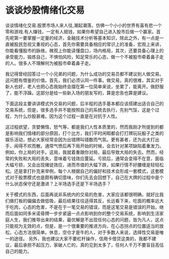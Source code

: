# 谈谈炒股情绪化交易

谈谈情绪化交易.股票市场人来人往,潮起潮落，仿佛一个小小的世界有喜有悲一个零和游戏.有人赚钱，一定有人赔钱，如果你希望自己进入股市后做一个赢家。首先呢第一要掌握一定量的经济，金融技术分析等基本知识，除此之外，有一点是一直被股民忽视又重视的心态，首先你需要具备相应的常识上的准备，宏观上来讲，你能看懂股市的脉络，微观上你能读懂盘口，场内格局，其次，还要具备心理上的承受能力，锻炼自己，不惧怕风险，知足常乐的心态，做一个不被股市牵着鼻子走的人。很多人不理解何为被股市牵着鼻子走。

我记得曾经回答过一个小兄弟的问题，为什么成功的交易员都不建议别人做交易。这问题有借鉴的价值。首先，我们必须认同一件事。做交易，真的很难，其实对于新人也好，老人也把心态我始终会摆在第一位简单来说，坐累了，能离开。做舒服了，能不浮躁。这部分是给一些新入场的朋友写的，算是忠告也算是建议。

下面这段主要讲讲模式外交易的问题，后半程的选手基本都应该搭建出适合自己的交易系统，但是，很多选手并不能按照自己的系统去执行，先别气馁，这是个过程，为什么炒股甚难。因为这个过程一直是在对抗于人性。

这过程欲望，贪婪懒惰，怒气等，都是我们人性本质里的，然而我刚才所提到的都是影响我们情绪的部分原因，打个比方，我们平时闲暇都会打打牌玩玩骰子之类的娱乐活动，想必大家经常会因为出错牌叫错数而气氛。更有甚者，还为此大打出手，闹得不欢而散。通常气愤后再下局开始的时候，会去针对某项缺陷着重发力。例如，你上局的对手。这局，我就着重跟你对局，最后导致大局的失去。然而，经常的失败和大局的丢失，意味着亏钱效应蔓延。亏损后，通常会变得不在意，面临大幅亏损，又会出现赌徒效应，进而市值的大幅下跌，如果行情不好腰缠是轻轻松松。还是拿打扑克来举例，每个人根据自己的偏好和技术会形成一套模式，这套模式对于股票模式也是颇有确切意味，你们先去会回想下，自己在大牌的过程中是个什么状态保守还是激进？上半场选手还是下半场选手？

关于模式的东西，后面再说非系统内的交易的危害，大家应该都很明确，就好比我们做打板的偏偏去做低吸，最后结果往往适得其反，长远看下来，吃面的概率远大于吃肉，心态的危害，不是在于一笔交易的错误，而是这笔交易是错误的开始，继而后面如同多米诺骨牌一步步紧逼一点点影响到你的整个交易系统，影响到生活家庭人生，我们推导出来的结果，最优解是不出现任何心态的问题，皆为凡人，这点只能视为无效的点，但是，是一个很重要的推进方向，在心态拐点的位置适当的放松，心态方法很简单。休息，空仓才是牛的人，对于多数人来说，选择性交易是唯一的途径。
另外，我也建议大家不要杠杆操作，信用卡借贷这类的，我都不建议，最后承担不起压力，家破人亡的，真的见到太多了，任何人千万不要盲目高估自己的能力。
